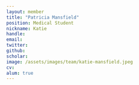 ```yaml
---
layout: member
title: "Patricia Mansfield"
position: Medical Student
nickname: Katie
handle: 
email: 
twitter: 
github: 
scholar: 
image: /assets/images/team/katie-mansfield.jpeg
cv: 
alum: true
---
```

